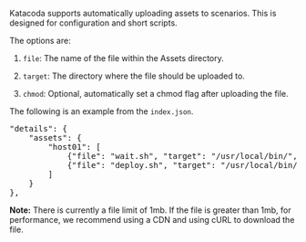 Katacoda supports automatically uploading assets to scenarios. This is designed for configuration and short scripts.

The options are:

1) `file`: The name of the file within the Assets directory.

2) `target`: The directory where the file should be uploaded to.

3) `chmod`: Optional, automatically set a chmod flag after uploading the file.

The following is an example from the `index.json`. 

<pre>
"details": {
    "assets": {
        "host01": [
            {"file": "wait.sh", "target": "/usr/local/bin/", "chmod": "+x"},
            {"file": "deploy.sh", "target": "/usr/local/bin/", "chmod": "+x"}
        ]
    }
},
</pre>

**Note:** There is currently a file limit of 1mb. If the file is greater than 1mb, for performance, we recommend using a CDN and using cURL to download the file.